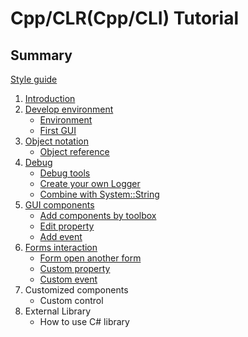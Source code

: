 # Cpp/CLR(Cpp/CLI) Tutorial
## Summary

[Style guide](/doc/CppCLIstyleGuide.md)

1. [Introduction](https://zh.wikipedia.org/wiki/C%2B%2B/CLI)
2. [Develop environment](/doc/Ch2/2-0.md)
    * [Environment](/doc/Ch2/2-1.md)
    * [First GUI](/doc/Ch2/2-2.md)
3. [Object notation](/doc/Ch3/3-1.md)
    * [Object reference](/doc/Ch3/3-1.md)
4. [Debug](/doc/Ch4/4-0.md)
    * [Debug tools](/doc/Ch4/4-1.md)
    * [Create your own Logger](/doc/Ch4/4-2.md)
    * [Combine with System::String](/doc/Ch4/4-3.md)
5. [GUI components](/doc/Ch5/5-0.md)
    * [Add components by toolbox ](/doc/Ch5/5-1.md)
    * [Edit property](/doc/Ch5/5-2.md)
    * [Add event](/doc/Ch5/5-3.md)
6. [Forms interaction](/doc/Ch6/6-0.md)
    * [Form open another form](/doc/Ch6/6-1.md)
    * [Custom property](/doc/Ch6/6-2.md)
    * [Custom event](/doc/Ch6/6-3.md)
7. Customized components
    * Custom control
8. External Library
    * How to use C# library